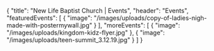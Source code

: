 {
"title": "New Life Baptist Church | Events",
  "header": "Events",
  "featuredEvents": [
    {
      "image": "/images/uploads/copy-of-ladies-nigh-made-with-postermywall.jpg"
    }
  ],
  "moreEvents": [
    {
      "image": "/images/uploads/kingdom-kidz-flyer.jpg"
    },
    {
      "image": "/images/uploads/teen-summit_3.12.19.jpg"
    }
  ]
}

